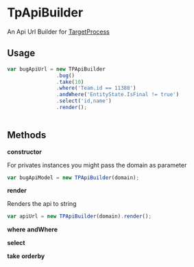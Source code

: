 # TpApiBuilder


An Api Url Builder for [TargetProcess](https://www.targetprocess.com/)

## Usage

```javascript
var bugApiUrl = new TPApiBuilder
				.bug()
				.take(10)
				.where('Team.id == 11388')
				.andWhere('EntityState.IsFinal != true')
				.select('id,name')
				.render();
				
```
## Methods

**constructor**

For privates instances you might pass the domain as parameter

```javascript
var bugApiModel = new TPApiBuilder(domain);
```

**render**

Renders the api to string

```javascript
var apiUrl = new TPApiBuilder(domain).render();
```

**where**
**andWhere**

**select**

**take**
**orderby**
